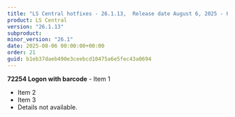 ```yaml
---
title: "LS Central hotfixes - 26.1.13,  Release date August 6, 2025 - Hotfixes"
product: LS Central
version: "26.1.13"
subproduct: 
minor_version: "26.1"
date: 2025-08-06 00:00:00+00:00
order: 21
guid: b1eb37daeb490e3ceebcd10475a6e5fec43a0694
---
```


**72254 Logon with barcode** - Item 1- Item 2- Item 3- Details not available.
